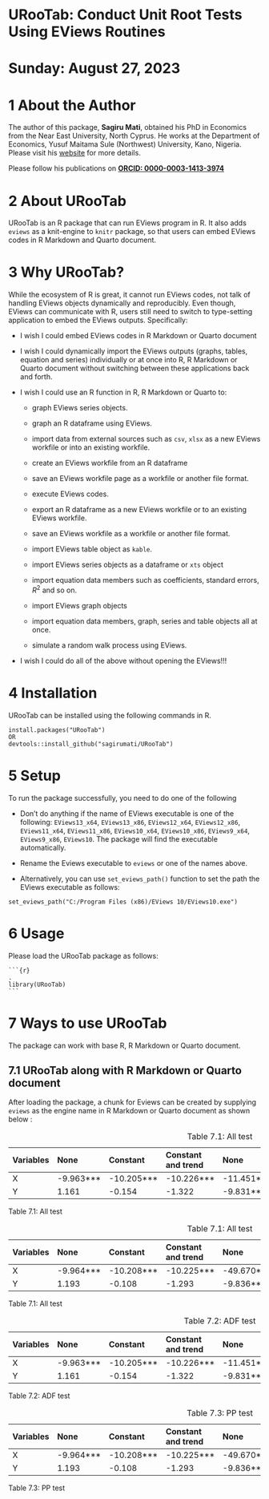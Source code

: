 # URooTab: Conduct Unit Root Tests Using EViews Routines

# Sunday: August 27, 2023

<!-- <img src="inst/figures/URooTab.png" align="right" width="120" /> -->

<!-- badges: start -->
<!-- [![CRAN_Status_Badge](https://www.r-pkg.org/badges/version/URooTab)](https://cran.r-project.org/package=URooTab) -->
<!-- [![CRAN_Status_Badge](https://cranlogs.r-pkg.org/badges/grand-total/URooTab?color=49C31B)](https://cranlogs.r-pkg.org/badges/grand-total/URooTab?color=49C31B) -->
<!-- [![](https://cranlogs.r-pkg.org/badges/URooTab?color=49C31B)](https://cranlogs.r-pkg.org/badges/URooTab?color=49C31B) -->
<!-- [![R-CMD-check](https://github.com/sagirumati/URooTab/actions/workflows/check-standard.yaml/badge.svg)](https://github.com/sagirumati/URooTab/actions/workflows/check-standard.yaml) -->
<!-- badges: end -->

# 1 About the Author

The author of this package, **Sagiru Mati**, obtained his PhD in
Economics from the Near East University, North Cyprus. He works at the
Department of Economics, Yusuf Maitama Sule (Northwest) University,
Kano, Nigeria. Please visit his [website](https://smati.com.ng) for more
details.

Please follow his publications on [**ORCID:
0000-0003-1413-3974**](https://orcid.org/0000-0003-1413-3974)

# 2 About URooTab

URooTab is an R package that can run EViews program in R. It also adds
`eviews` as a knit-engine to `knitr` package, so that users can embed
EViews codes in R Markdown and Quarto document.

# 3 Why URooTab?

While the ecosystem of R is great, it cannot run EViews codes, not talk
of handling EViews objects dynamically and reproducibly. Even though,
EViews can communicate with R, users still need to switch to
type-setting application to embed the EViews outputs. Specifically:

-   I wish I could embed EViews codes in R Markdown or Quarto document

-   I wish I could dynamically import the EViews outputs (graphs,
    tables, equation and series) individually or at once into R, R
    Markdown or Quarto document without switching between these
    applications back and forth.

-   I wish I could use an R function in R, R Markdown or Quarto to:

    -   graph EViews series objects.

    -   graph an R dataframe using EViews.

    -   import data from external sources such as `csv`, `xlsx` as a new
        EViews workfile or into an existing workfile.

    -   create an EViews workfile from an R dataframe

    -   save an EViews workfile page as a workfile or another file
        format.

    -   execute EViews codes.

    -   export an R dataframe as a new EViews workfile or to an existing
        EViews workfile.

    -   save an EViews workfile as a workfile or another file format.

    -   import EViews table object as `kable`.

    -   import EViews series objects as a dataframe or `xts` object

    -   import equation data members such as coefficients, standard
        errors, *R*<sup>2</sup> and so on.

    -   import EViews graph objects

    -   import equation data members, graph, series and table objects
        all at once.

    -   simulate a random walk process using EViews.

-   I wish I could do all of the above without opening the EViews!!!

# 4 Installation

URooTab can be installed using the following commands in R.

    install.packages("URooTab")
    OR
    devtools::install_github("sagirumati/URooTab")

# 5 Setup

To run the package successfully, you need to do one of the following

-   Don’t do anything if the name of EViews executable is one of the
    following: `EViews13_x64`, `EViews13_x86`, `EViews12_x64`,
    `EViews12_x86`, `EViews11_x64`, `EViews11_x86`, `EViews10_x64`,
    `EViews10_x86`, `EViews9_x64`, `EViews9_x86`, `EViews10`. The
    package will find the executable automatically.

-   Rename the Eviews executable to `eviews` or one of the names above.

-   Alternatively, you can use `set_eviews_path()` function to set the
    path the EViews executable as follows:

<!-- -->

    set_eviews_path("C:/Program Files (x86)/EViews 10/EViews10.exe")

# 6 Usage

Please load the URooTab package as follows:

    ```{r}                                                                .
    library(URooTab)
    ```

# 7 Ways to use URooTab

The package can work with base R, R Markdown or Quarto document.

## 7.1 URooTab along with R Markdown or Quarto document

After loading the package, a chunk for Eviews can be created by
supplying `eviews` as the engine name in R Markdown or Quarto document
as shown below :

<table style="width:100%;">
<caption><span id="tab:URooTab"></span>Table 7.1: All test</caption>
<colgroup>
<col style="width: 10%" />
<col style="width: 10%" />
<col style="width: 11%" />
<col style="width: 19%" />
<col style="width: 11%" />
<col style="width: 11%" />
<col style="width: 19%" />
<col style="width: 9%" />
</colgroup>
<thead>
<tr class="header">
<th style="text-align: left;">Variables</th>
<th style="text-align: left;">None</th>
<th style="text-align: left;">Constant</th>
<th style="text-align: left;">Constant and trend</th>
<th style="text-align: left;">None</th>
<th style="text-align: left;">Constant</th>
<th style="text-align: left;">Constant and trend</th>
<th style="text-align: left;">Decision</th>
</tr>
</thead>
<tbody>
<tr class="odd">
<td style="text-align: left;">X</td>
<td style="text-align: left;">-9.963***</td>
<td style="text-align: left;">-10.205***</td>
<td style="text-align: left;">-10.226***</td>
<td style="text-align: left;">-11.451***</td>
<td style="text-align: left;">-11.386***</td>
<td style="text-align: left;">-11.339***</td>
<td style="text-align: left;">I(0)</td>
</tr>
<tr class="even">
<td style="text-align: left;">Y</td>
<td style="text-align: left;">1.161</td>
<td style="text-align: left;">-0.154</td>
<td style="text-align: left;">-1.322</td>
<td style="text-align: left;">-9.831***</td>
<td style="text-align: left;">-10.087***</td>
<td style="text-align: left;">-10.091***</td>
<td style="text-align: left;">I(1)</td>
</tr>
</tbody>
</table>

<span id="tab:URooTab"></span>Table 7.1: All test

<table style="width:100%;">
<caption><span id="tab:URooTab"></span>Table 7.1: All test</caption>
<colgroup>
<col style="width: 10%" />
<col style="width: 10%" />
<col style="width: 11%" />
<col style="width: 19%" />
<col style="width: 11%" />
<col style="width: 11%" />
<col style="width: 19%" />
<col style="width: 9%" />
</colgroup>
<thead>
<tr class="header">
<th style="text-align: left;">Variables</th>
<th style="text-align: left;">None</th>
<th style="text-align: left;">Constant</th>
<th style="text-align: left;">Constant and trend</th>
<th style="text-align: left;">None</th>
<th style="text-align: left;">Constant</th>
<th style="text-align: left;">Constant and trend</th>
<th style="text-align: left;">Decision</th>
</tr>
</thead>
<tbody>
<tr class="odd">
<td style="text-align: left;">X</td>
<td style="text-align: left;">-9.964***</td>
<td style="text-align: left;">-10.208***</td>
<td style="text-align: left;">-10.225***</td>
<td style="text-align: left;">-49.670***</td>
<td style="text-align: left;">-49.345***</td>
<td style="text-align: left;">-52.120***</td>
<td style="text-align: left;">I(0)</td>
</tr>
<tr class="even">
<td style="text-align: left;">Y</td>
<td style="text-align: left;">1.193</td>
<td style="text-align: left;">-0.108</td>
<td style="text-align: left;">-1.293</td>
<td style="text-align: left;">-9.836***</td>
<td style="text-align: left;">-10.089***</td>
<td style="text-align: left;">-10.094***</td>
<td style="text-align: left;">I(1)</td>
</tr>
</tbody>
</table>

<span id="tab:URooTab"></span>Table 7.1: All test

<table style="width:100%;">
<caption><span id="tab:adf"></span>Table 7.2: ADF test</caption>
<colgroup>
<col style="width: 10%" />
<col style="width: 10%" />
<col style="width: 11%" />
<col style="width: 19%" />
<col style="width: 11%" />
<col style="width: 11%" />
<col style="width: 19%" />
<col style="width: 9%" />
</colgroup>
<thead>
<tr class="header">
<th style="text-align: left;">Variables</th>
<th style="text-align: left;">None</th>
<th style="text-align: left;">Constant</th>
<th style="text-align: left;">Constant and trend</th>
<th style="text-align: left;">None</th>
<th style="text-align: left;">Constant</th>
<th style="text-align: left;">Constant and trend</th>
<th style="text-align: left;">Decision</th>
</tr>
</thead>
<tbody>
<tr class="odd">
<td style="text-align: left;">X</td>
<td style="text-align: left;">-9.963***</td>
<td style="text-align: left;">-10.205***</td>
<td style="text-align: left;">-10.226***</td>
<td style="text-align: left;">-11.451***</td>
<td style="text-align: left;">-11.386***</td>
<td style="text-align: left;">-11.339***</td>
<td style="text-align: left;">I(0)</td>
</tr>
<tr class="even">
<td style="text-align: left;">Y</td>
<td style="text-align: left;">1.161</td>
<td style="text-align: left;">-0.154</td>
<td style="text-align: left;">-1.322</td>
<td style="text-align: left;">-9.831***</td>
<td style="text-align: left;">-10.087***</td>
<td style="text-align: left;">-10.091***</td>
<td style="text-align: left;">I(1)</td>
</tr>
</tbody>
</table>

<span id="tab:adf"></span>Table 7.2: ADF test

<table style="width:100%;">
<caption><span id="tab:pp"></span>Table 7.3: PP test</caption>
<colgroup>
<col style="width: 10%" />
<col style="width: 10%" />
<col style="width: 11%" />
<col style="width: 19%" />
<col style="width: 11%" />
<col style="width: 11%" />
<col style="width: 19%" />
<col style="width: 9%" />
</colgroup>
<thead>
<tr class="header">
<th style="text-align: left;">Variables</th>
<th style="text-align: left;">None</th>
<th style="text-align: left;">Constant</th>
<th style="text-align: left;">Constant and trend</th>
<th style="text-align: left;">None</th>
<th style="text-align: left;">Constant</th>
<th style="text-align: left;">Constant and trend</th>
<th style="text-align: left;">Decision</th>
</tr>
</thead>
<tbody>
<tr class="odd">
<td style="text-align: left;">X</td>
<td style="text-align: left;">-9.964***</td>
<td style="text-align: left;">-10.208***</td>
<td style="text-align: left;">-10.225***</td>
<td style="text-align: left;">-49.670***</td>
<td style="text-align: left;">-49.345***</td>
<td style="text-align: left;">-52.120***</td>
<td style="text-align: left;">I(0)</td>
</tr>
<tr class="even">
<td style="text-align: left;">Y</td>
<td style="text-align: left;">1.193</td>
<td style="text-align: left;">-0.108</td>
<td style="text-align: left;">-1.293</td>
<td style="text-align: left;">-9.836***</td>
<td style="text-align: left;">-10.089***</td>
<td style="text-align: left;">-10.094***</td>
<td style="text-align: left;">I(1)</td>
</tr>
</tbody>
</table>

<span id="tab:pp"></span>Table 7.3: PP test

